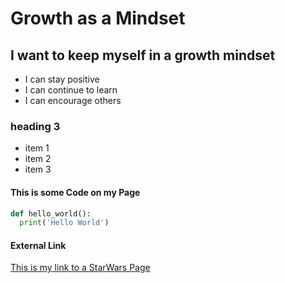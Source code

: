 # Growth as a Mindset

## I want to keep myself in a growth mindset
- I can stay positive
- I can continue to learn
- I can encourage others


### heading 3
* item 1
* item 2
* item 3


#### This is some Code on my Page
```python
def hello_world():
  print('Hello World')
```

#### External Link
[This is my link to a StarWars Page](https://www.starwars.com/)
